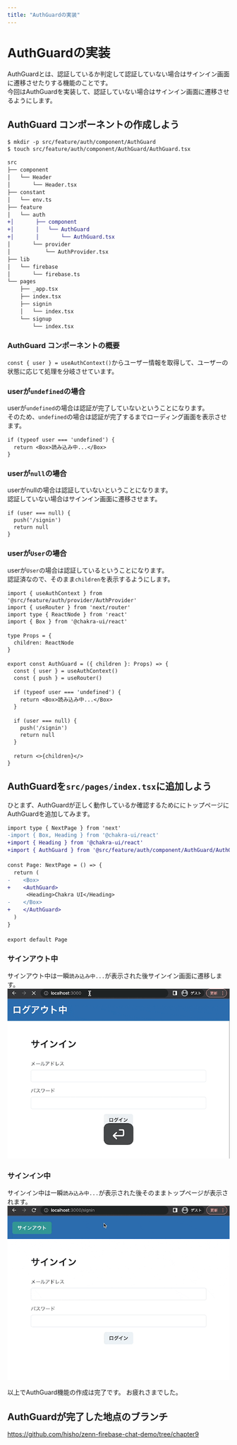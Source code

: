 ```yaml
---
title: "AuthGuardの実装"
---
```


# AuthGuardの実装
AuthGuardとは、認証しているか判定して認証していない場合はサインイン画面に遷移させたりする機能のことです。   
今回はAuthGuardを実装して、認証していない場合はサインイン画面に遷移させるようにします。


## AuthGuard コンポーネントの作成しよう

```shell:ターミナル
$ mkdir -p src/feature/auth/component/AuthGuard
$ touch src/feature/auth/component/AuthGuard/AuthGuard.tsx
```

```diff shell:ディレクトリ
src
├── component
│   └── Header
│       └── Header.tsx
├── constant
│   └── env.ts
├── feature
│   └── auth
+│       ├── component
+│       │   └── AuthGuard
+│       │       └── AuthGuard.tsx
│       └── provider
│           └── AuthProvider.tsx
├── lib
│   └── firebase
│       └── firebase.ts
└── pages
    ├── _app.tsx
    ├── index.tsx
    ├── signin
    │   └── index.tsx
    └── signup
        └── index.tsx
```

### AuthGuard コンポーネントの概要
`const { user } = useAuthContext()`からユーザー情報を取得して、ユーザーの状態に応じて処理を分岐させています。

### userが`undefined`の場合
userが`undefined`の場合は認証が完了していないということになります。   
そのため、`undefined`の場合は認証が完了するまでローディング画面を表示させます。

```tsx
if (typeof user === 'undefined') {
  return <Box>読み込み中...</Box>
}
```

### userが`null`の場合
userがnullの場合は認証していないということになります。    
認証していない場合はサインイン画面に遷移させます。

```tsx
if (user === null) {
  push('/signin')
  return null
}
```

### userが`User`の場合
userが`User`の場合は認証しているということになります。   
認証済なので、そのまま`children`を表示するようにします。

```tsx:src/feature/auth/component/AuthGuard/AuthGuard.tsx
import { useAuthContext } from '@src/feature/auth/provider/AuthProvider'
import { useRouter } from 'next/router'
import type { ReactNode } from 'react'
import { Box } from '@chakra-ui/react'

type Props = {
  children: ReactNode
}

export const AuthGuard = ({ children }: Props) => {
  const { user } = useAuthContext()
  const { push } = useRouter()

  if (typeof user === 'undefined') {
    return <Box>読み込み中...</Box>
  }

  if (user === null) {
    push('/signin')
    return null
  }

  return <>{children}</>
}
```

## AuthGuardを`src/pages/index.tsx`に追加しよう
ひとまず、AuthGuardが正しく動作しているか確認するためににトップページにAuthGuardを追加してみます。

```diff tsx:src/pages/index.tsx
import type { NextPage } from 'next'
-import { Box, Heading } from '@chakra-ui/react'
+import { Heading } from '@chakra-ui/react'
+import { AuthGuard } from '@src/feature/auth/component/AuthGuard/AuthGuard'

const Page: NextPage = () => {
  return (
-    <Box>
+    <AuthGuard>
      <Heading>Chakra UI</Heading>
-    </Box>
+    </AuthGuard>
  )
}

export default Page
```

### サインアウト中
サインアウト中は一瞬`読み込み中...`が表示された後サインイン画面に遷移します。
![](/images/firebase-chat-book/chapter9-01.gif)


### サインイン中
サインイン中は一瞬`読み込み中...`が表示された後そのままトップページが表示されます。
![](/images/firebase-chat-book/chapter9-02.gif)

以上でAuthGuard機能の作成は完了です。
お疲れさまでした。

## AuthGuardが完了した地点のブランチ
https://github.com/hisho/zenn-firebase-chat-demo/tree/chapter9